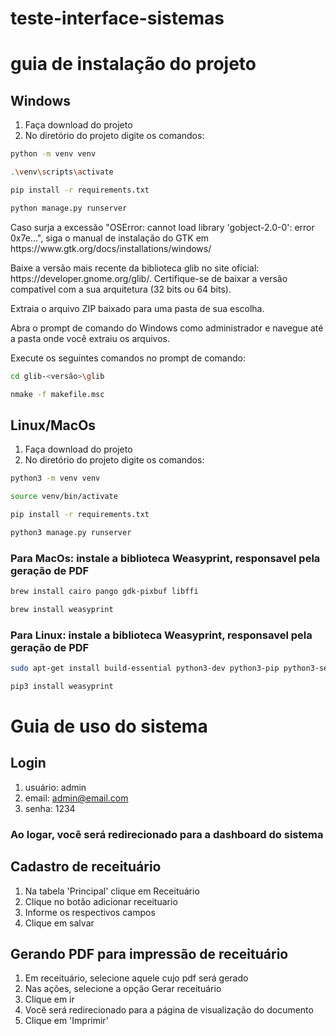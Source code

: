 # teste-interface-sistemas

# guia de instalação do projeto

## Windows
1. Faça download do projeto
2. No diretório do projeto digite os comandos:
```sh 
python -m venv venv
```

```sh 
.\venv\scripts\activate
```

```sh 
pip install -r requirements.txt
```
```sh 
python manage.py runserver 
```
<p>Caso surja a excessão "OSError: cannot load library 'gobject-2.0-0': error 0x7e...", siga o manual de instalação do GTK em https://www.gtk.org/docs/installations/windows/</p>
<p>
Baixe a versão mais recente da biblioteca glib no site oficial: https://developer.gnome.org/glib/. Certifique-se de baixar a versão compatível com a sua arquitetura (32 bits ou 64 bits).<br/>

Extraia o arquivo ZIP baixado para uma pasta de sua escolha.<br/>

Abra o prompt de comando do Windows como administrador e navegue até a pasta onde você extraiu os arquivos.<br/>

Execute os seguintes comandos no prompt de comando:
<br/>
```sh
cd glib-<versão>\glib
```
```sh
nmake -f makefile.msc
```
</p>

## Linux/MacOs
1. Faça download do projeto
2. No diretório do projeto digite os comandos:

```sh 
python3 -m venv venv
```
```sh 
source venv/bin/activate
```
```sh 
pip install -r requirements.txt
```
```sh 
python3 manage.py runserver
```


### Para MacOs: instale a biblioteca Weasyprint, responsavel pela geração de PDF

```sh
brew install cairo pango gdk-pixbuf libffi
```
```sh
brew install weasyprint
```
 

### Para Linux: instale a biblioteca Weasyprint, responsavel pela geração de PDF
```sh 
sudo apt-get install build-essential python3-dev python3-pip python3-setuptools python3-wheel python3-cffi libcairo2 libpango-1.0-0 libpangocairo-1.0-0 libgdk-pixbuf2.0-0 libffi-dev shared-mime-info
```

```sh 
pip3 install weasyprint
``` 


# Guia de uso do sistema

## Login

1. usuário: admin
2. email: admin@email.com
3. senha: 1234

### Ao logar, você será redirecionado para a dashboard do sistema

## Cadastro de receituário

1. Na tabela 'Principal' clique em Receituário
2. Clique no botão adicionar receituario
3. Informe os respectivos campos
4. Clique em salvar

## Gerando PDF para impressão de receituário
1. Em receituário, selecione aquele cujo pdf será gerado
2. Nas ações, selecione a opção Gerar receituário
3. Clique em ir
4. Você será redirecionado para a página de visualização do documento
5. Clique em 'Imprimir'


